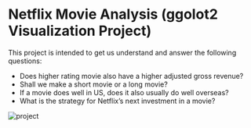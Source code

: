 # Netflix Movie Analysis (ggolot2 Visualization Project)

This project is intended to get us understand and answer the following questions:
-	Does higher rating movie also have a higher adjusted gross revenue?
-	Shall we make a short movie or a long movie?
-	If a movie does well in US, does it also usually do well overseas? 
-	What is the strategy for Netflix’s next investment in a movie?

![project](https://user-images.githubusercontent.com/32560872/37582235-406e529a-2b09-11e8-9bb5-dd4f96a432ab.png)
